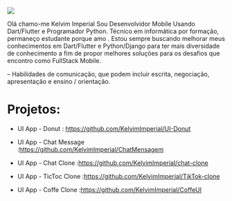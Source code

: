 
<img src="https://blog.codemagic.io/uploads/covers/CM_Cross-platform-dev_FB.png">

Olá chamo-me Kelvim Imperial Sou Desenvolvidor Mobile Usando Dart/Flutter e Programador Python. Técnico em informática por formação, permaneço estudante porque amo . Estou sempre buscando melhorar meus conhecimentos em Dart/Flutter e Python/Django para ter mais diversidade de conhecimento a fim de propor melhores soluções para os desafios que encontro como FullStack Mobile.

– Habilidades de comunicação, que podem incluir escrita, negociação, apresentação e ensino / orientação.

# Projetos:

- UI App - Donut : https://github.com/KelvimImperial/UI-Donut

- UI App - Chat Message :https://github.com/KelvimImperial/ChatMensagem

- UI App - Chat Clone :https://github.com/KelvimImperial/chat-clone

- UI App - TicToc Clone :https://github.com/KelvimImperial/TikTok-clone

- UI App - Coffe Clone :https://github.com/KelvimImperial/CoffeUI
 
